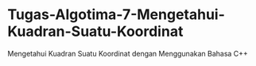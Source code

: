 # Tugas-Algotima-7-Mengetahui-Kuadran-Suatu-Koordinat
Mengetahui Kuadran Suatu Koordinat dengan Menggunakan Bahasa C++
